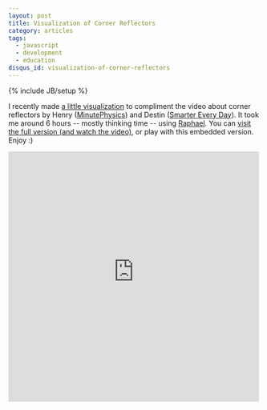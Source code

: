 ```yaml
---
layout: post
title: Visualization of Corner Reflectors
category: articles
tags:
  - javascript
  - development
  - education
disqus_id: visualization-of-corner-reflectors
---
```

{% include JB/setup %}

I recently made [a little visualization](http://wellcaffeinated.github.com/Optics/corner-reflector) to compliment the video about corner reflectors by Henry ([MinutePhysics](http://minutephysics.com/)) and Destin ([Smarter Every Day](http://www.youtube.com/user/destinws2)). It took me around 6 hours -- mostly thinking time -- using [Raphael](http://raphaeljs.com/). You can [visit the full version (and watch the video)](http://wellcaffeinated.github.com/Optics/corner-reflector), or play with this embedded version. Enjoy :)

<iframe width="500" height="500" src="http://wellcaffeinated.github.com/Optics/corner-reflector/embed.html" frameborder="0"> </iframe>
